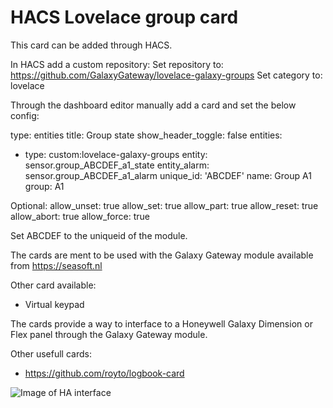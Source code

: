 # HACS Lovelace group card
This card can be added through HACS.

In HACS add a custom repository:
  Set repository to: https://github.com/GalaxyGateway/lovelace-galaxy-groups
  Set category to: lovelace

Through the dashboard editor manually add a card and set the below config:

type: entities
title: Group state
show_header_toggle: false
entities:
  - type: custom:lovelace-galaxy-groups
    entity: sensor.group_ABCDEF_a1_state
    entity_alarm: sensor.group_ABCDEF_a1_alarm
    unique_id: 'ABCDEF'
    name: Group A1
    group: A1

Optional:
    allow_unset: true
    allow_set: true
    allow_part: true
    allow_reset: true
    allow_abort: true
    allow_force: true

Set ABCDEF to the uniqueid of the module.

The cards are ment to be used with the Galaxy Gateway module available from https://seasoft.nl

Other card available:
- Virtual keypad

The cards provide a way to interface to a Honeywell Galaxy Dimension or Flex panel through the Galaxy Gateway module.

Other usefull cards:
- https://github.com/royto/logbook-card

![Image of HA interface](https://github.com/GalaxyGateway/HA-Cards/blob/main/screenshot/screenshot1.png)

